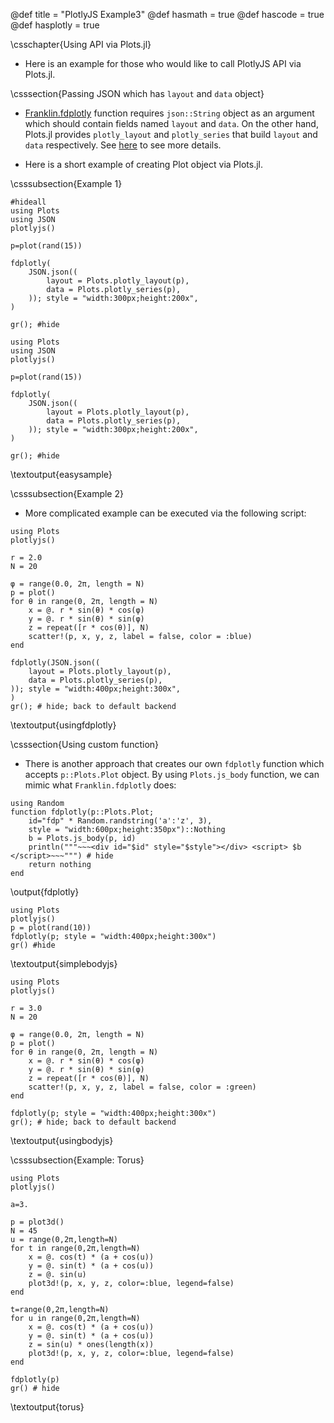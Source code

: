 @def title = "PlotlyJS Example3"
@def hasmath = true
@def hascode = true
@def hasplotly = true

\csschapter{Using API via Plots.jl}

- Here is an example for those who would like to call PlotlyJS API via Plots.jl.

\csssection{Passing JSON which has `layout` and `data` object}

- [Franklin.fdplotly](https://github.com/tlienart/Franklin.jl/blob/2b6423783b4675ab14da74e183545ef2377bdf94/src/manager/extras.jl) function requires `json::String` object as an argument which should contain fields named `layout` and `data`. On the other hand, Plots.jl provides `plotly_layout` and `plotly_series` that build `layout` and `data` respectively. See [here](https://github.com/JuliaPlots/Plots.jl/blob/master/src/backends/plotly.jl) to see more details.

- Here is a short example of creating Plot object via Plots.jl.

\csssubsection{Example 1}

<!-- Since the first call frails, just do same as easysample(below) -->
```julia:dummy
#hideall
using Plots
using JSON
plotlyjs()

p=plot(rand(15))

fdplotly(
    JSON.json((
        layout = Plots.plotly_layout(p),
        data = Plots.plotly_series(p),
    )); style = "width:300px;height:200x",
)

gr(); #hide
```

```julia:easysample
using Plots
using JSON
plotlyjs()

p=plot(rand(15))

fdplotly(
    JSON.json((
        layout = Plots.plotly_layout(p),
        data = Plots.plotly_series(p),
    )); style = "width:300px;height:200x",
)

gr(); #hide
```

\textoutput{easysample}

\csssubsection{Example 2}

- More complicated example can be executed via the following script:


```julia:usingfdplotly
using Plots
plotlyjs()

r = 2.0
N = 20

φ = range(0.0, 2π, length = N)
p = plot()
for θ in range(0, 2π, length = N)
    x = @. r * sin(θ) * cos(φ)
    y = @. r * sin(θ) * sin(φ)
    z = repeat([r * cos(θ)], N)
    scatter!(p, x, y, z, label = false, color = :blue)
end

fdplotly(JSON.json((
    layout = Plots.plotly_layout(p),
    data = Plots.plotly_series(p),
)); style = "width:400px;height:300x",
)
gr(); # hide; back to default backend
```

\textoutput{usingfdplotly}


\csssection{Using custom function}

- There is another approach that creates our own `fdplotly` function which accepts `p::Plots.Plot` object.
By using `Plots.js_body` function, we can mimic what `Franklin.fdplotly` does:

```julia:fdplotly
using Random
function fdplotly(p::Plots.Plot;
    id="fdp" * Random.randstring('a':'z', 3),
    style = "width:600px;height:350px")::Nothing
    b = Plots.js_body(p, id)
    println("""~~~<div id="$id" style="$style"></div> <script> $b </script>~~~""") # hide
    return nothing
end
```

\output{fdplotly}

```julia:simplebodyjs
using Plots
plotlyjs()
p = plot(rand(10))
fdplotly(p; style = "width:400px;height:300x")
gr() #hide
```

\textoutput{simplebodyjs}

```julia:usingbodyjs
using Plots
plotlyjs()

r = 3.0
N = 20

φ = range(0.0, 2π, length = N)
p = plot()
for θ in range(0, 2π, length = N)
    x = @. r * sin(θ) * cos(φ)
    y = @. r * sin(θ) * sin(φ)
    z = repeat([r * cos(θ)], N)
    scatter!(p, x, y, z, label = false, color = :green)
end

fdplotly(p; style = "width:400px;height:300x")
gr(); # hide; back to default backend
```

\textoutput{usingbodyjs}

\csssubsection{Example: Torus}

```julia:torus
using Plots
plotlyjs()

a=3.

p = plot3d()
N = 45
u = range(0,2π,length=N)
for t in range(0,2π,length=N)
    x = @. cos(t) * (a + cos(u))
    y = @. sin(t) * (a + cos(u))
    z = @. sin(u)
    plot3d!(p, x, y, z, color=:blue, legend=false)
end

t=range(0,2π,length=N)
for u in range(0,2π,length=N)
    x = @. cos(t) * (a + cos(u))
    y = @. sin(t) * (a + cos(u))
    z = sin(u) * ones(length(x))
    plot3d!(p, x, y, z, color=:blue, legend=false)
end

fdplotly(p)
gr() # hide
```

\textoutput{torus}